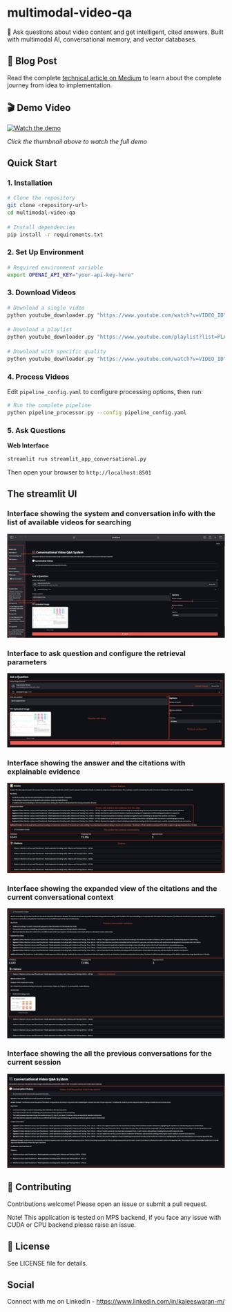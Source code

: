 # multimodal-video-qa
🎥 Ask questions about video content and get intelligent, cited answers. Built with multimodal AI, conversational memory, and vector databases.

## 📖 Blog Post

Read the complete [technical article on Medium](https://medium.com/@kaleeswaran_41743/building-an-intelligent-video-conversational-q-a-system-with-multimodal-ai-from-concept-to-706766ce2588) to learn about the complete journey from idea to implementation.

## 🎬 Demo Video

[![Watch the demo](https://img.youtube.com/vi/Okxah0x88GM/maxresdefault.jpg)](https://www.youtube.com/watch?v=Okxah0x88GM)

*Click the thumbnail above to watch the full demo*

## Quick Start

### 1. Installation

```bash
# Clone the repository
git clone <repository-url>
cd multimodal-video-qa

# Install dependencies
pip install -r requirements.txt
```

### 2. Set Up Environment

```bash
# Required environment variable
export OPENAI_API_KEY="your-api-key-here"
```

### 3. Download Videos

```bash
# Download a single video
python youtube_downloader.py "https://www.youtube.com/watch?v=VIDEO_ID"

# Download a playlist
python youtube_downloader.py "https://www.youtube.com/playlist?list=PLAYLIST_ID"

# Download with specific quality
python youtube_downloader.py "https://www.youtube.com/watch?v=VIDEO_ID" -q 720p
```

### 4. Process Videos

Edit `pipeline_config.yaml` to configure processing options, then run:

```bash
# Run the complete pipeline
python pipeline_processor.py --config pipeline_config.yaml
```

### 5. Ask Questions

**Web Interface**

```bash
streamlit run streamlit_app_conversational.py
```

Then open your browser to `http://localhost:8501`

## The streamlit UI

### Interface showing the system and conversation info with the list of available videos for searching
![Interface showing the system and conversation info with the list of available videos for searching](images/UI1.png)

### Interface to ask question and configure the retrieval parameters
![Interface to ask question and configure the retrieval parameters](images/UI2.png)

### Interface showing the answer and the citations with explainable evidence
![Interface showing the answer and the citations with explainable evidence](images/UI3.png)

### Interface showing the expanded view of the citations and the current conversational context
![Interface showing the expanded view of the citations and the current conversational context](images/UI4.png)

### Interface showing the all the previous conversations for the current session
![Interface showing the all the previous conversations for the current session](images/UI5.png)

## 🤝 Contributing
Contributions welcome! Please open an issue or submit a pull request.

Note! This application is tested on MPS backend, if you face any issue with CUDA or CPU backend please raise an issue.

## 📄 License
See LICENSE file for details.

## Social
Connect with me on LinkedIn - https://www.linkedin.com/in/kaleeswaran-m/
